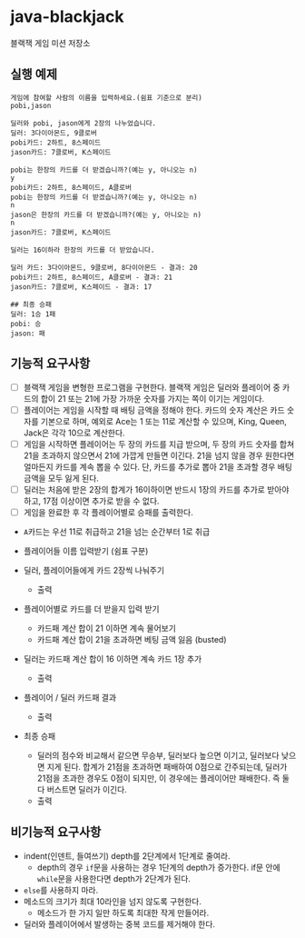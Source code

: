 # java-blackjack
블랙잭 게임 미션 저장소

## 실행 예제

```
게임에 참여할 사람의 이름을 입력하세요.(쉼표 기준으로 분리)
pobi,jason

딜러와 pobi, jason에게 2장의 나누었습니다.
딜러: 3다이아몬드, 9클로버
pobi카드: 2하트, 8스페이드
jason카드: 7클로버, K스페이드

pobi는 한장의 카드를 더 받겠습니까?(예는 y, 아니오는 n)
y
pobi카드: 2하트, 8스페이드, A클로버
pobi는 한장의 카드를 더 받겠습니까?(예는 y, 아니오는 n)
n
jason은 한장의 카드를 더 받겠습니까?(예는 y, 아니오는 n)
n
jason카드: 7클로버, K스페이드

딜러는 16이하라 한장의 카드를 더 받았습니다.

딜러 카드: 3다이아몬드, 9클로버, 8다이아몬드 - 결과: 20
pobi카드: 2하트, 8스페이드, A클로버 - 결과: 21
jason카드: 7클로버, K스페이드 - 결과: 17

## 최종 승패
딜러: 1승 1패
pobi: 승 
jason: 패
```

## 기능적 요구사항
- [ ] 블랙잭 게임을 변형한 프로그램을 구현한다.
      블랙잭 게임은 딜러와 플레이어 중 카드의 합이 21 또는 21에 가장 가까운 숫자를 가지는 쪽이 이기는 게임이다.
- [ ] 플레이어는 게임을 시작할 때 배팅 금액을 정해야 한다.
      카드의 숫자 계산은 카드 숫자를 기본으로 하며, 예외로 Ace는 1 또는 11로 계산할 수 있으며,
      King, Queen, Jack은 각각 10으로 계산한다.
- [ ] 게임을 시작하면 플레이어는 두 장의 카드를 지급 받으며,
      두 장의 카드 숫자를 합쳐 21을 초과하지 않으면서 21에 가깝게 만들면 이긴다.
      21을 넘지 않을 경우 원한다면 얼마든지 카드를 계속 뽑을 수 있다.
      단, 카드를 추가로 뽑아 21을 초과할 경우 배팅 금액을 모두 잃게 된다.
- [ ] 딜러는 처음에 받은 2장의 합계가 16이하이면 반드시 1장의 카드를 추가로 받아야 하고,
      17점 이상이면 추가로 받을 수 없다.
- [ ] 게임을 완료한 후 각 플레이어별로 승패를 출력한다.

- `A`카드는 우선 11로 취급하고 21을 넘는 순간부터 1로 취급

- 플레이어들 이름 입력받기 (쉼표 구분)
- 딜러, 플레이어들에게 카드 2장씩 나눠주기
    - 출력
- 플레이어별로 카드를 더 받을지 입력 받기
    - 카드패 계산 합이 21 이하면 계속 물어보기
    - 카드패 계산 합이 21을 초과하면 베팅 금액 잃음 (busted)
- 딜러는 카드패 계산 합이 16 이하면 계속 카드 1장 추가
    - 출력
- 플레이어 / 딜러 카드패 결과
    - 출력
- 최종 승패
    - 딜러의 점수와 비교해서 같으면 무승부, 딜러보다 높으면 이기고, 딜러보다 낮으면 지게 된다.
      합계가 21점을 초과하면 패배하여 0점으로 간주되는데, 딜러가 21점을 초과한 경우도 0점이 되지만,
      이 경우에는 플레이어만 패배한다. 즉 둘 다 버스트면 딜러가 이긴다.
    - 출력

     
## 비기능적 요구사항

- indent(인덴트, 들여쓰기) depth를 2단계에서 1단계로 줄여라.
    - depth의 경우 `if`문을 사용하는 경우 1단계의 depth가 증가한다. if문 안에 `while`문을 사용한다면 depth가 2단계가 된다.
- `else`를 사용하지 마라.
- 메소드의 크기가 최대 10라인을 넘지 않도록 구현한다.
    - 메소드가 한 가지 일만 하도록 최대한 작게 만들어라.
- 딜러와 플레이어에서 발생하는 중복 코드를 제거해야 한다.

